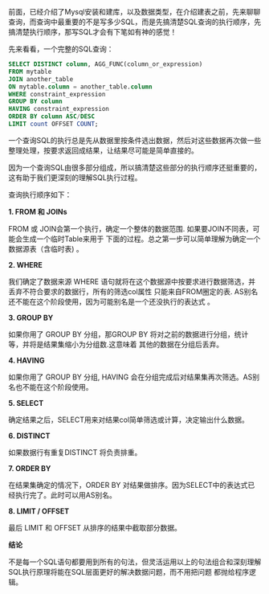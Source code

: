 前面，已经介绍了Mysql安装和建库，以及数据类型，在介绍建表之前，先来聊聊查询，而查询中最重要的不是写多少SQL，而是先搞清楚SQL查询的执行顺序，先搞清楚执行顺序，那写SQL才会有下笔如有神的感觉！

先来看看，一个完整的SQL查询：

```sql
SELECT DISTINCT column, AGG_FUNC(column_or_expression)
FROM mytable 
JOIN another_table 
ON mytable.column = another_table.column 
WHERE constraint_expression 
GROUP BY column 
HAVING constraint_expression 
ORDER BY column ASC/DESC 
LIMIT count OFFSET COUNT;
```





一个查询SQL的执行总是先从数据里按条件选出数据，然后对这些数据再次做一些整理处理，按要求返回成结果，让结果尽可能是简单直接的。



因为一个查询SQL由很多部分组成，所以搞清楚这些部分的执行顺序还挺重要的，这有助于我们更深刻的理解SQL执行过程。



查询执行顺序如下：



**1. FROM 和 JOINs**

FROM 或 JOIN会第一个执行，确定一个整体的数据范围. 如果要JOIN不同表，可能会生成一个临时Table来用于 下面的过程。总之第一步可以简单理解为确定一个数据源表（含临时表) 。



**2. WHERE**

我们确定了数据来源 WHERE 语句就将在这个数据源中按要求进行数据筛选，并丢弃不符合要求的数据行，所有的筛选col属性 只能来自FROM圈定的表. AS别名还不能在这个阶段使用，因为可能别名是一个还没执行的表达式 。



**3. GROUP BY**

如果你用了 GROUP BY 分组，那GROUP BY 将对之前的数据进行分组，统计等，并将是结果集缩小为分组数.这意味着 其他的数据在分组后丢弃。



**4. HAVING**

如果你用了 GROUP BY 分组, HAVING 会在分组完成后对结果集再次筛选。AS别名也不能在这个阶段使用。



**5. SELECT**

确定结果之后，SELECT用来对结果col简单筛选或计算，决定输出什么数据。



**6. DISTINCT**

如果数据行有重复DISTINCT 将负责排重。



**7. ORDER BY**

在结果集确定的情况下，ORDER BY 对结果做排序。因为SELECT中的表达式已经执行完了。此时可以用AS别名。



**8. LIMIT / OFFSET**

最后 LIMIT 和 OFFSET 从排序的结果中截取部分数据。



**结论**

不是每一个SQL语句都要用到所有的句法，但灵活运用以上的句法组合和深刻理解SQL执行原理将能在SQL层面更好的解决数据问题，而不用把问题 都抛给程序逻辑。